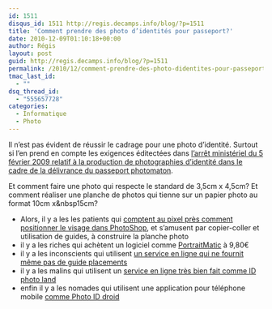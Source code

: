 ```yaml
---
id: 1511
disqus_id: 1511 http://regis.decamps.info/blog/?p=1511
title: 'Comment prendre des photo d’identités pour passeport?'
date: 2010-12-09T01:10:18+00:00
author: Régis
layout: post
guid: http://regis.decamps.info/blog/?p=1511
permalink: /2010/12/comment-prendre-des-photo-didentites-pour-passeport/
tmac_last_id:
  - ""
dsq_thread_id:
  - "555657728"
categories:
  - Informatique
  - Photo
---
```

Il n’est pas évident de réussir le cadrage pour une photo d’identité. Surtout si l’en prend en compte les exigences éditectées dans [l’arrêt ministériel du 5 février 2009 relatif à la production de photographies d’identité dans le cadre de la délivrance du passeport photomaton](http://www.legifrance.gouv.fr/affichTexte.do?cidTexte=JORFTEXT000020246797&categorieLien=id).

Et comment faire une photo qui respecte le standard de 3,5cm x 4,5cm? Et comment réaliser une planche de photos qui tienne sur un papier photo au format 10cm x&nbsp15cm?

  * Alors, il y a les les patients qui [comptent au pixel près comment positionner le visage dans PhotoShop](http://www.dpchallenge.com/tutorial.php?TUTORIAL_ID=22), et s’amusent par copier-coller et utilisation de guides, à construire la planche photo
  * il y a les riches qui achètent un logiciel comme [PortraitMatic](http://fr.ceroce.com/portraimatic/) à 9,80€
  * il y a les inconscients qui utilisent [un service en ligne qui ne fournit même pas de guide placements](http://www.tranquille.ch/les-photos-didentite-photomaton-en-ligne-gratuit/vos-photos-passeport) 
  * il y a les malins qui utilisent un [service en ligne très bien fait comme ID photo land](http://www.idphotoland.com/)
  * enfin il y a les nomades qui utilisent une application pour téléphone mobile [comme Photo ID droid](http://regis.decamps.info/blog/projects/photo-id-android/)
